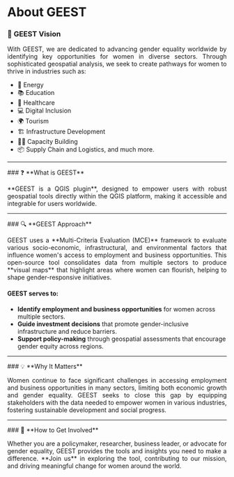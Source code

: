 # About GEEST

### 🎯 **GEEST Vision**

<p style="text-align: justify;">
With GEEST, we are dedicated to advancing gender equality worldwide by identifying key opportunities for women in diverse sectors. Through sophisticated geospatial analysis, we seek to create pathways for women to thrive in industries such as:


- 🌱 Energy
- 📚 Education
- 🏥 Healthcare
- 💻 Digital Inclusion
- 🌍 Tourism
- 🏗️ Infrastructure Development
- 🧑‍🎓 Capacity Building
- 📦 Supply Chain and Logistics, and much more.

---
</p>
### ❓ **What is GEEST**

<p style="text-align: justify;">
**GEEST is a QGIS plugin**, designed to empower users with robust geospatial tools directly within the QGIS platform, making it accessible and integrable for users worldwide.


---
</p>
### 🔍 **GEEST Approach**

<p style="text-align: justify;">
GEEST uses a **Multi-Criteria Evaluation (MCE)** framework to evaluate various socio-economic, infrastructural, and environmental factors that influence women's access to employment and business opportunities. This open-source tool consolidates data from multiple sectors to produce **visual maps** that highlight areas where women can flourish, helping to shape gender-responsive initiatives.


#### GEEST serves to:
- **Identify employment and business opportunities** for women across multiple sectors.
- **Guide investment decisions** that promote gender-inclusive infrastructure and reduce barriers.
- **Support policy-making** through geospatial assessments that encourage gender equity across regions.

---
</p>
### 💡 **Why It Matters**

<p style="text-align: justify;">
Women continue to face significant challenges in accessing employment and business opportunities in many sectors, limiting both economic growth and gender equality. GEEST seeks to close this gap by equipping stakeholders with the data needed to empower women in various industries, fostering sustainable development and social progress.


---
</p>
### 🤝 **How to Get Involved**

<p style="text-align: justify;">
Whether you are a policymaker, researcher, business leader, or advocate for gender equality, GEEST provides the tools and insights you need to make a difference. **Join us** in exploring the tool, contributing to our mission, and driving meaningful change for women around the world.
</p>
